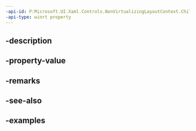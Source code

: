 ```yaml
---
-api-id: P:Microsoft.UI.Xaml.Controls.NonVirtualizingLayoutContext.ChildrenCore
-api-type: winrt property
---
```


## -description

## -property-value

## -remarks

## -see-also

## -examples

